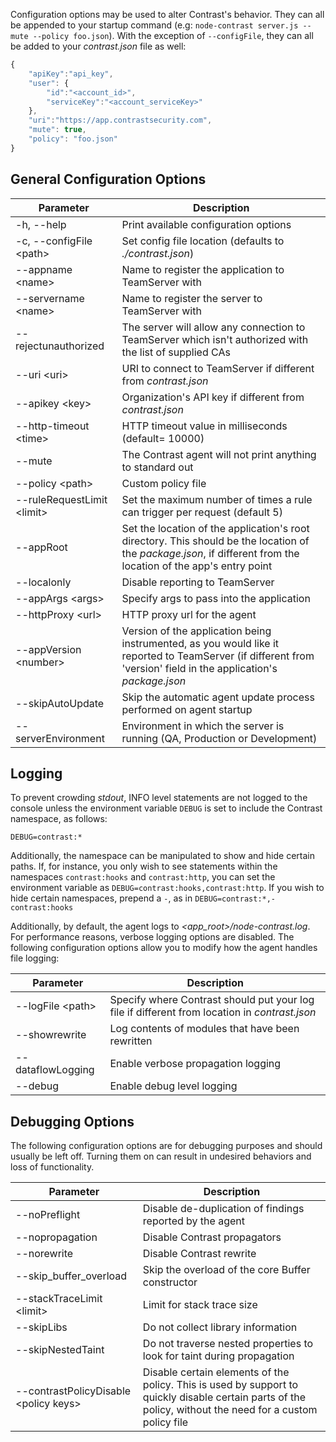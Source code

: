 <!--
title: "Node.js Agent Configuration"
description: "Configuring the Node.js Agent"
tags: "installation NodeJS agent configuration"
-->

Configuration options may be used to alter Contrast's behavior. They can all be appended to your startup command (e.g: ```node-contrast server.js --mute --policy foo.json```). With the exception of ```--configFile```, they can all be added to your *contrast.json* file as well:
``` javascript
{
    "apiKey":"api_key",
    "user": {
        "id":"<account_id>",
        "serviceKey":"<account_serviceKey>"
    },
    "uri":"https://app.contrastsecurity.com",
	"mute": true,
	"policy": "foo.json"
}
```

## General Configuration Options
 Parameter                       | Description
------------------------------   | -------------
-h, --help                       | Print available configuration options
-c, --configFile &lt;path&gt;    | Set config file location (defaults to *./contrast.json*)
--appname &lt;name&gt;           | Name to register the application to TeamServer with
--servername &lt;name&gt;        | Name to register the server to TeamServer with
--rejectunauthorized             | The server will allow any connection to TeamServer which isn't authorized with the list of supplied CAs
--uri &lt;uri&gt;                | URI to connect to TeamServer if different from *contrast.json*
--apikey &lt;key&gt;             | Organization's API key if different from *contrast.json*
--http-timeout &lt;time&gt;      | HTTP timeout value in milliseconds (default= 10000)
--mute                           | The Contrast agent will not print anything to standard out
--policy &lt;path&gt;            | Custom policy file
--ruleRequestLimit &lt;limit&gt; | Set the maximum number of times a rule can trigger per request (default 5)
--appRoot                        | Set the location of the application's root directory. This should be the location of the *package.json*, if different from the location of the app's entry point
--localonly                      | Disable reporting to TeamServer
--appArgs &lt;args&gt;           | Specify args to pass into the application
--httpProxy &lt;url&gt;          | HTTP proxy url for the agent
--appVersion &lt;number&gt;      | Version of the application being instrumented, as you would like it reported to TeamServer (if different from 'version' field in the application's *package.json*
--skipAutoUpdate                 | Skip the automatic agent update process performed on agent startup
--serverEnvironment              | Environment in which the server is running (QA, Production or Development)

## Logging
To prevent crowding *stdout*, INFO level statements are not logged to the console unless the environment variable ```DEBUG``` is set to include the Contrast namespace, as follows:

```
DEBUG=contrast:*
```
Additionally, the namespace can be manipulated to show and hide certain paths. If, for instance, you only wish to see statements within the namespaces ```contrast:hooks``` and ```contrast:http```, you can set the environment variable as ```DEBUG=contrast:hooks,contrast:http```. If you wish to hide certain namespaces, prepend a ```-```, as in ```DEBUG=contrast:*,-contrast:hooks```

Additionally, by default, the agent logs to *<app_root>/node-contrast.log*. For performance reasons, verbose logging options are disabled. The following configuration options allow you to modify how the agent handles file logging:

 Parameter               | Description
-------------------------|-------------
--logFile &lt;path&gt;   | Specify where Contrast should put your log file if different from location in *contrast.json*
--showrewrite            | Log contents of modules that have been rewritten
--dataflowLogging        | Enable verbose propagation logging
--debug                  | Enable debug level logging

## Debugging Options
The following configuration options are for debugging purposes and should usually be left off. Turning them on can result in undesired behaviors and loss of functionality.

 Parameter                                  | Description
--------------------------------------------| -------------
--noPreflight                               | Disable de-duplication of findings reported by the agent
--nopropagation                             | Disable Contrast propagators
--norewrite                                 | Disable Contrast rewrite
--skip_buffer_overload                      | Skip the overload of the core Buffer constructor
--stackTraceLimit &lt;limit&gt;             | Limit for stack trace size
--skipLibs                                  | Do not collect library information
--skipNestedTaint                           | Do not traverse nested properties to look for taint during propagation
--contrastPolicyDisable &lt;policy keys&gt; | Disable certain elements of the policy. This is used by support to quickly disable certain parts of the policy, without the need for a custom policy file
